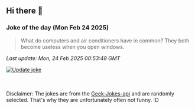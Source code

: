 ## Hi there 👋

### Joke of the day (Mon Feb 24 2025)
<!-- joke -->
>What do computers and air conditioners have in common? They both become useless when you open windows.
<!-- /joke -->

*Last update: Mon, 24 Feb 2025 00:53:48 GMT*

[![Update joke](https://github.com/nclskfm/nclskfm/actions/workflows/joke.yml/badge.svg)](https://github.com/nclskfm/nclskfm/actions/workflows/joke.yml)

<br><br>
Disclaimer: The jokes are from the [Geek-Jokes-api](https://github.com/sameerkumar18/geek-joke-api) and are randomly selected. That's why they are unfortunately often not funny. :D
